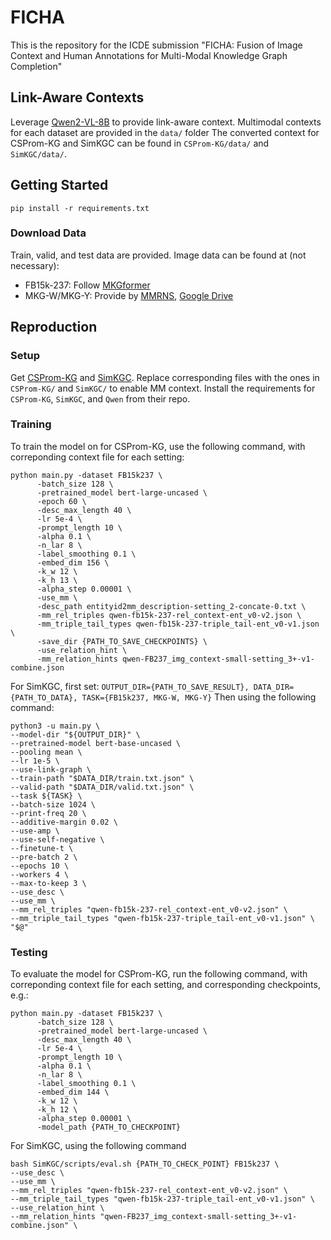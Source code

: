 # FICHA

This is the repository for the ICDE submission "FICHA: Fusion of Image Context and Human Annotations for Multi-Modal Knowledge Graph Completion"

## Link-Aware Contexts

Leverage [Qwen2-VL-8B](https://github.com/QwenLM/Qwen2.5-VL) to provide link-aware context.
Multimodal contexts for each dataset are provided in the `data/` folder
The converted context for CSProm-KG and SimKGC can be found in `CSProm-KG/data/` and `SimKGC/data/`.

## Getting Started

```
pip install -r requirements.txt
```

### Download Data
Train, valid, and test data are provided. 
Image data can be found at (not necessary): 
 - FB15k-237: Follow [MKGformer](https://github.com/zjunlp/MKGformer)
 - MKG-W/MKG-Y: Provide by [MMRNS](https://github.com/quqxui/MMRNS), [Google Drive](https://drive.google.com/drive/folders/1sFC-P9RKnikqNXjmLcj0IX7x5zvRs-Yj?usp=drive_link)


## Reproduction
### Setup
Get [CSProm-KG](https://github.com/chenchens190009/CSProm-KG) and [SimKGC](https://github.com/intfloat/SimKGC). Replace corresponding files with the ones in `CSProm-KG/` and `SimKGC/` to enable MM context.
Install the requirements for `CSProm-KG`, `SimKGC`, and `Qwen` from their repo.

### Training

To train the model on for CSProm-KG, use the following command, with correponding context file for each setting:

```
python main.py -dataset FB15k237 \
      -batch_size 128 \
      -pretrained_model bert-large-uncased \
      -epoch 60 \
      -desc_max_length 40 \
      -lr 5e-4 \
      -prompt_length 10 \
      -alpha 0.1 \
      -n_lar 8 \
      -label_smoothing 0.1 \
      -embed_dim 156 \
      -k_w 12 \
      -k_h 13 \
      -alpha_step 0.00001 \
      -use_mm \
      -desc_path entityid2mm_description-setting_2-concate-0.txt \
      -mm_rel_triples qwen-fb15k-237-rel_context-ent_v0-v2.json \
      -mm_triple_tail_types qwen-fb15k-237-triple_tail-ent_v0-v1.json \
      -save_dir {PATH_TO_SAVE_CHECKPOINTS} \
      -use_relation_hint \
      -mm_relation_hints qwen-FB237_img_context-small-setting_3+-v1-combine.json
```

For SimKGC, first set:
`OUTPUT_DIR={PATH_TO_SAVE_RESULT}, DATA_DIR={PATH_TO_DATA}, TASK={FB15k237, MKG-W, MKG-Y}`
Then using the following command:
```
python3 -u main.py \
--model-dir "${OUTPUT_DIR}" \
--pretrained-model bert-base-uncased \
--pooling mean \
--lr 1e-5 \
--use-link-graph \
--train-path "$DATA_DIR/train.txt.json" \
--valid-path "$DATA_DIR/valid.txt.json" \
--task ${TASK} \
--batch-size 1024 \
--print-freq 20 \
--additive-margin 0.02 \
--use-amp \
--use-self-negative \
--finetune-t \
--pre-batch 2 \
--epochs 10 \
--workers 4 \
--max-to-keep 3 \
--use_desc \
--use_mm \
--mm_rel_triples "qwen-fb15k-237-rel_context-ent_v0-v2.json" \
--mm_triple_tail_types "qwen-fb15k-237-triple_tail-ent_v0-v1.json" \
"$@"
```

### Testing

To evaluate the model for CSProm-KG, run the following command, with correponding context file for each setting, and corresponding checkpoints, e.g.:
```
python main.py -dataset FB15k237 \
      -batch_size 128 \
      -pretrained_model bert-large-uncased \
      -desc_max_length 40 \
      -lr 5e-4 \
      -prompt_length 10 \
      -alpha 0.1 \
      -n_lar 8 \
      -label_smoothing 0.1 \
      -embed_dim 144 \
      -k_w 12 \
      -k_h 12 \
      -alpha_step 0.00001 \
      -model_path {PATH_TO_CHECKPOINT}
```

For SimKGC, using the following command
```
bash SimKGC/scripts/eval.sh {PATH_TO_CHECK_POINT} FB15k237 \
--use_desc \
--use_mm \
--mm_rel_triples "qwen-fb15k-237-rel_context-ent_v0-v2.json" \
--mm_triple_tail_types "qwen-fb15k-237-triple_tail-ent_v0-v1.json" \
--use_relation_hint \
--mm_relation_hints "qwen-FB237_img_context-small-setting_3+-v1-combine.json" \
```